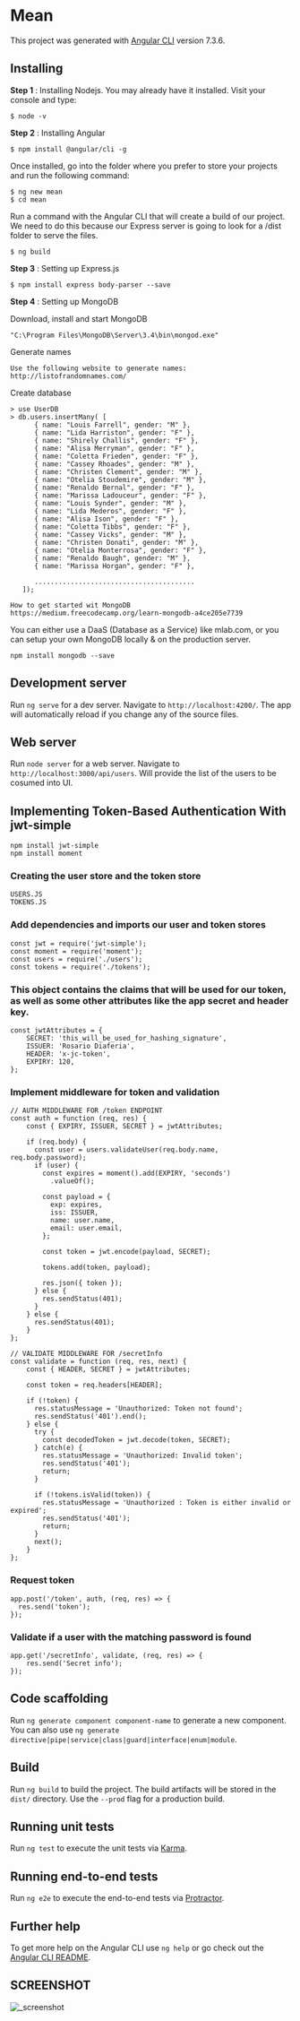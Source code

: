 # Mean

This project was generated with [Angular CLI](https://github.com/angular/angular-cli) version 7.3.6.

## Installing
**Step 1** : Installing Nodejs. You may already have it installed. Visit your console and type:

```
$ node -v
```

**Step 2** : Installing Angular
```
$ npm install @angular/cli -g
```

Once installed, go into the folder where you prefer to store your projects and run the following command:
```
$ ng new mean
$ cd mean
```

Run a command with the Angular CLI that will create a build of our project. We need to do this because our Express server is going to look for a /dist folder to serve the files.
```
$ ng build
```

**Step 3** : Setting up Express.js
```
$ npm install express body-parser --save
```

**Step 4** : Setting up MongoDB

Download, install and start MongoDB

```
"C:\Program Files\MongoDB\Server\3.4\bin\mongod.exe"
```
Generate names

```
Use the following website to generate names:
http://listofrandomnames.com/
```

Create database

```
> use UserDB
> db.users.insertMany( [
      { name: "Louis Farrell", gender: "M" },
      { name: "Lida Harriston", gender: "F" },
      { name: "Shirely Challis", gender: "F" },
      { name: "Alisa Merryman", gender: "F" },
      { name: "Coletta Frieden", gender: "F" },
      { name: "Cassey Rhoades", gender: "M" },
      { name: "Christen Clement", gender: "M" },
      { name: "Otelia Stoudemire", gender: "M" },
      { name: "Renaldo Bernal", gender: "F" },
      { name: "Marissa Ladouceur", gender: "F" },
      { name: "Louis Synder", gender: "M" },
      { name: "Lida Mederos", gender: "F" },
      { name: "Alisa Ison", gender: "F" },
      { name: "Coletta Tibbs", gender: "F" },
      { name: "Cassey Vicks", gender: "M" },
      { name: "Christen Donati", gender: "M" },
      { name: "Otelia Monterrosa", gender: "F" },
      { name: "Renaldo Baugh", gender: "M" },
      { name: "Marissa Horgan", gender: "F" },
      
      ........................................
   ]);

How to get started wit MongoDB
https://medium.freecodecamp.org/learn-mongodb-a4ce205e7739
```

You can either use a DaaS (Database as a Service) like mlab.com, or you can setup your own MongoDB locally & on the production server.

```
npm install mongodb --save
```

## Development server

Run `ng serve` for a dev server. Navigate to `http://localhost:4200/`. The app will automatically reload if you change any of the source files.

## Web server

Run `node server` for a web server. Navigate to `http://localhost:3000/api/users`. Will provide the list of the users to be cosumed into UI.

## Implementing Token-Based Authentication With jwt-simple

```
npm install jwt-simple
npm install moment
```
### Creating the user store and the token store

```
USERS.JS
TOKENS.JS
```

### Add dependencies and imports our user and token stores

```
const jwt = require('jwt-simple');
const moment = require('moment');
const users = require('./users');
const tokens = require('./tokens');
```

### This object contains the claims that will be used for our token, as well as some other attributes like the app secret and header key.

```
const jwtAttributes = {
    SECRET: 'this_will_be_used_for_hashing_signature',
    ISSUER: 'Rosario Diaferia', 
    HEADER: 'x-jc-token', 
    EXPIRY: 120,
};
```

### Implement middleware for token and validation

```
// AUTH MIDDLEWARE FOR /token ENDPOINT
const auth = function (req, res) {
    const { EXPIRY, ISSUER, SECRET } = jwtAttributes;
  
    if (req.body) {
      const user = users.validateUser(req.body.name, req.body.password);
      if (user) {
        const expires = moment().add(EXPIRY, 'seconds')
          .valueOf();
        
        const payload = {
          exp: expires,
          iss: ISSUER,
          name: user.name,
          email: user.email, 
        };
  
        const token = jwt.encode(payload, SECRET);
  
        tokens.add(token, payload);
  
        res.json({ token });
      } else {
        res.sendStatus(401);
      }
    } else {
      res.sendStatus(401);
    }
};

// VALIDATE MIDDLEWARE FOR /secretInfo
const validate = function (req, res, next) {
    const { HEADER, SECRET } = jwtAttributes;
  
    const token = req.headers[HEADER];
  
    if (!token) {
      res.statusMessage = 'Unauthorized: Token not found';
      res.sendStatus('401').end();
    } else {
      try {
        const decodedToken = jwt.decode(token, SECRET);
      } catch(e) {
        res.statusMessage = 'Unauthorized: Invalid token';
        res.sendStatus('401');
        return;
      }
      
      if (!tokens.isValid(token)) {
        res.statusMessage = 'Unauthorized : Token is either invalid or expired';
        res.sendStatus('401');
        return;
      }
      next(); 
    }
};
```
### Request token

```
app.post('/token', auth, (req, res) => {
  res.send('token');
});
```

### Validate if a user with the matching password is found 

```
app.get('/secretInfo', validate, (req, res) => {
    res.send('Secret info');
});
```

## Code scaffolding

Run `ng generate component component-name` to generate a new component. You can also use `ng generate directive|pipe|service|class|guard|interface|enum|module`.

## Build

Run `ng build` to build the project. The build artifacts will be stored in the `dist/` directory. Use the `--prod` flag for a production build.

## Running unit tests

Run `ng test` to execute the unit tests via [Karma](https://karma-runner.github.io).

## Running end-to-end tests

Run `ng e2e` to execute the end-to-end tests via [Protractor](http://www.protractortest.org/).

## Further help

To get more help on the Angular CLI use `ng help` or go check out the [Angular CLI README](https://github.com/angular/angular-cli/blob/master/README.md).

## SCREENSHOT

![_screenshot](https://user-images.githubusercontent.com/17438913/54965678-84390300-4f69-11e9-8526-3ad85f05f975.png)
